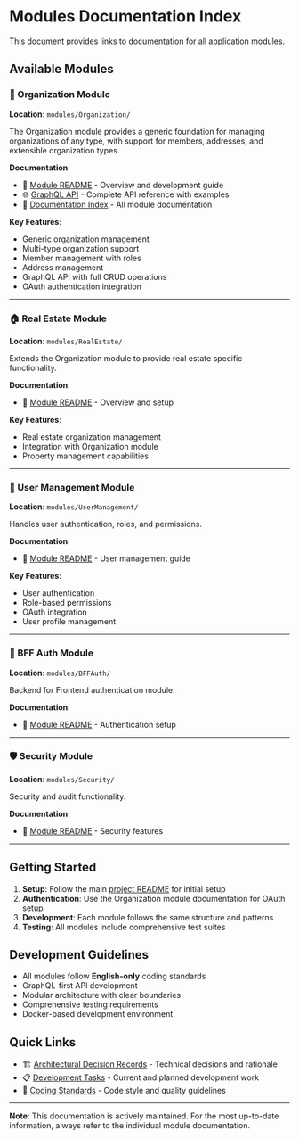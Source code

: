 # Modules Documentation Index

This document provides links to documentation for all application modules.

## Available Modules

### 🏢 Organization Module
**Location**: `modules/Organization/`

The Organization module provides a generic foundation for managing organizations of any type, with support for members, addresses, and extensible organization types.

**Documentation**:
- 📖 [Module README](../modules/Organization/README.md) - Overview and development guide
- 🌐 [GraphQL API](../modules/Organization/doc/GraphQL_API.md) - Complete API reference with examples
- 📁 [Documentation Index](../modules/Organization/doc/README.md) - All module documentation

**Key Features**:
- Generic organization management
- Multi-type organization support
- Member management with roles
- Address management
- GraphQL API with full CRUD operations
- OAuth authentication integration

---

### 🏠 Real Estate Module
**Location**: `modules/RealEstate/`

Extends the Organization module to provide real estate specific functionality.

**Documentation**:
- 📖 [Module README](../modules/RealEstate/README.md) - Overview and setup

**Key Features**:
- Real estate organization management
- Integration with Organization module
- Property management capabilities

---

### 👤 User Management Module
**Location**: `modules/UserManagement/`

Handles user authentication, roles, and permissions.

**Documentation**:
- 📖 [Module README](../modules/UserManagement/README.md) - User management guide

**Key Features**:
- User authentication
- Role-based permissions
- OAuth integration
- User profile management

---

### 🔐 BFF Auth Module
**Location**: `modules/BFFAuth/`

Backend for Frontend authentication module.

**Documentation**:
- 📖 [Module README](../modules/BFFAuth/README.md) - Authentication setup

---

### 🛡️ Security Module
**Location**: `modules/Security/`

Security and audit functionality.

**Documentation**:
- 📖 [Module README](../modules/Security/README.md) - Security features

---

## Getting Started

1. **Setup**: Follow the main [project README](../README.md) for initial setup
2. **Authentication**: Use the Organization module documentation for OAuth setup
3. **Development**: Each module follows the same structure and patterns
4. **Testing**: All modules include comprehensive test suites

## Development Guidelines

- All modules follow **English-only** coding standards
- GraphQL-first API development
- Modular architecture with clear boundaries
- Comprehensive testing requirements
- Docker-based development environment

## Quick Links

- 🏗️ [Architectural Decision Records](architectural-decision-records/) - Technical decisions and rationale
- 📋 [Development Tasks](tasks.md) - Current and planned development work
- 📝 [Coding Standards](architectural-decision-records/0006-padroes-de-codigo-e-psr.md) - Code style and quality guidelines

---

**Note**: This documentation is actively maintained. For the most up-to-date information, always refer to the individual module documentation.
